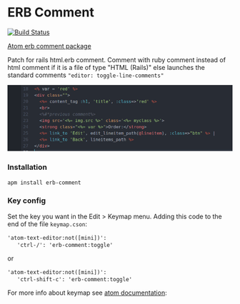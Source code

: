 # ERB Comment

[![Build Status](https://travis-ci.org/xurdedix/atom-erb-comment.svg?branch=master)](https://travis-ci.org/xurdedix/atom-erb-comment)

[Atom erb comment package](https://atom.io/packages/erb-comment)

Patch for rails html.erb comment.
Comment with ruby ​​comment instead of html comment if it is a file of type "HTML (Rails)" else launches the standard comments `"editor: toggle-line-comments"`

![erb comment example](https://github.com/xurdedix/atom-erb-comment/blob/master/resources/atom-erb-comment.gif?raw=true)

### Installation

```
apm install erb-comment
```
### Key config
Set the key you want in the Edit > Keymap menu. Adding this code to the end of the file `keymap.cson`:
```
'atom-text-editor:not([mini])':
   'ctrl-/': 'erb-comment:toggle'
 ```
 or
```
'atom-text-editor:not([mini])':
   'ctrl-shift-c': 'erb-comment:toggle'
 ```

For more info about keymap see [atom documentation](http://flight-manual.atom.io/using-atom/sections/basic-customization/#customizing-keybindings):
